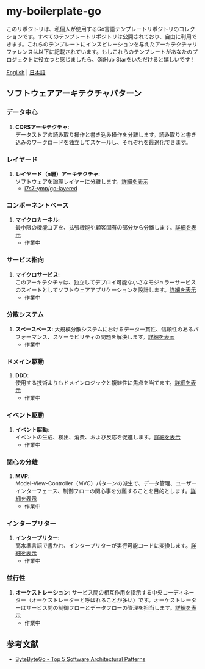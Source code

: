 # my-boilerplate-go

このリポジトリは、私個人が使用するGo言語テンプレートリポジトリのコレクションです。すべてのテンプレートリポジトリは公開されており、自由に利用できます。これらのテンプレートにインスピレーションを与えたアーキテクチャリファレンスは以下に記載されています。もしこれらのテンプレートがあなたのプロジェクトに役立つと感じましたら、GitHub Starをいただけると嬉しいです！

[English](README.md) | [日本語](README.jp.md)

## ソフトウェアアーキテクチャパターン

### データ中心

1. **CQRSアーキテクチャ**:  
データストアの読み取り操作と書き込み操作を分離します。読み取りと書き込みのワークロードを独立してスケールし、それぞれを最適化できます。

### レイヤード

1. **レイヤード（n層）アーキテクチャ**:  
ソフトウェアを論理レイヤーに分離します。[詳細を表示](docs/jp/layered-architecture.md)
    - [i7s7-ymp/go-layered](https://github.com/i7s7-ymp/go-layered)

### コンポーネントベース

1. **マイクロカーネル**:  
最小限の機能コアを、拡張機能や顧客固有の部分から分離します。[詳細を表示](docs/jp/microkernel-architecture.md)
    - 作業中

### サービス指向

1. **マイクロサービス**:  
このアーキテクチャは、独立してデプロイ可能な小さなモジュラーサービスのスイートとしてソフトウェアアプリケーションを設計します。[詳細を表示](docs/jp/microservices-architecture.md)
   - 作業中

### 分散システム

1. **スペースベース**:
大規模分散システムにおけるデータ一貫性、信頼性のあるパフォーマンス、スケーラビリティの問題を解決します。[詳細を表示](docs/jp/space-based-architecture.md)
   - 作業中

### ドメイン駆動

1. **DDD**:  
使用する技術よりもドメインロジックと複雑性に焦点を当てます。[詳細を表示](docs/jp/domain-driven-design.md)
   - 作業中

### イベント駆動

1. **イベント駆動**:  
イベントの生成、検出、消費、および反応を促進します。[詳細を表示](docs/jp/event-driven-architecture.md)
   - 作業中

### 関心の分離

1. **MVP**:  
Model-View-Controller（MVC）パターンの派生で、データ管理、ユーザーインターフェース、制御フローの関心事を分離することを目的とします。[詳細を表示](docs/jp/mvp-architecture.md)
   - 作業中

### インタープリター

1. **インタープリター**:  
高水準言語で書かれ、インタープリターが実行可能コードに変換します。[詳細を表示](docs/jp/interpreter-pattern.md)
   - 作業中

### 並行性

1. **オーケストレーション**: 
サービス間の相互作用を指示する中央コーディネーター（オーケストレーターと呼ばれることが多い）です。オーケストレーターはサービス間の制御フローとデータフローの管理を担当します。[詳細を表示](docs/jp/orchestration-pattern.md)
   - 作業中

## 参考文献

- [ByteByteGo - Top 5 Software Architectural Patterns](https://bytebytego.com/guides/top-5-software-architectural-patterns/)
